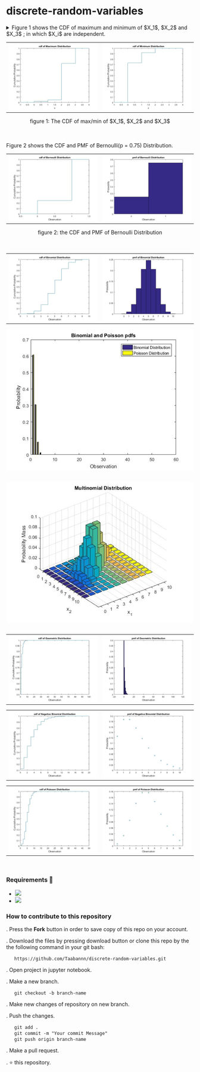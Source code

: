 # discrete-random-variables


<details><summary>Figure 1 shows the CDF of maximum and minimum of $X_1$, $X_2$ and $X_3$ ; in which $X_i$ are independent.</summary>
$p_1$, $p_2$ and $p_3$ relatively represent the pmf of $X_1$, $X_2$ and $X_3$.
<br>$p_1$ = [.1 .0 .9 .0]
<br>$p_2$ = [.5 .2 .1 .2]
<br>$p_3$ = [.4 .3 .2 .1]
<br>The CDF of $X_{max} = max(X_1, X_2, X_3)$ and $X_{min} = min(X_1, X_2, X_3)$ have shown in figure 1.
</details>
<table width="100%">
  <tr>
    <td width="50%">
      <img src="figures/maxcdf.jpg"/>
    </td>
    <td width="50%">
      <img src="figures/minimumcdf.jpg"/>
    </td>
  </tr>
</table>
<div align=center>
  <caption>figure 1: The CDF of max/min of $X_1$, $X_2$ and $X_3$</caption>
</div>
<br>
<br>
<p>Figure 2 shows the CDF and PMF of Bernoulli(p = 0.75) Distribution.</p>
<table width="100%">
  <tr>
    <td width="50%">
      <img src="figures/bernoullicdf.jpg"/>
    </td>
    <td width="50%">
      <img src="figures/bernoullipmf.jpg"/>
    </td>
  </tr>
</table>
<div align=center>
  <caption>figure 2: the CDF and PMF of Bernoulli Distribution</caption>
</div>
<br>
<br>
<table width="100%">
  <tr>
    <td width="50%">
      <img src="figures/binocdf.jpg"/>
    </td>
    <td width="50%">
      <img src="figures/binopmf.jpg"/>
    </td>
  </tr>
</table>

<table width="100%">
  <tr>
    <div align=center><img src="figures/binovspoiss.jpg"/></div>
  </tr>
</table>

<table width="100%">
  <tr>
    <div align=center><img src="figures/multinompmf.jpg"/></div>
  </tr>
</table>

<table width="100%">
  <tr>
    <td width="50%">
      <img src="figures/geocdf.jpg"/>
    </td>
    <td width="50%">
      <img src="figures/geopmf.jpg"/>
    </td>
  </tr>
</table>

<table width="100%">
  <tr>
    <td width="50%">
      <img src="figures/nBincdf.jpg"/>
    </td>
    <td width="50%">
      <img src="figures/nBinpmf.jpg"/>
    </td>
  </tr>
</table>

<table width="100%">
  <tr>
    <td width="50%">
      <img src="figures/poisscdf.jpg"/>
    </td>
    <td width="50%">
      <img src="figures/poisspmf.jpg"/>
    </td>
  </tr>
</table>

<br>

### Requirements 🔧
* <img src="https://img.shields.io/badge/-Jupyter-05122A?style=flat&logo=jupyter"/>
* <img src="https://img.shields.io/badge/-MATLAB-05122A?style=flat&logo=matlab"/>

### How to contribute to this repository 
. Press the **Fork** button in order to save copy of this repo on your account.

. Download the files by pressing download button or clone this repo by the the following command in your git bash:

       https://github.com/Taabannn/discrete-random-variables.git
       
. Open project in jupyter notebook.

. Make a new branch.
 
       git checkout -b branch-name
. Make new changes of repository on new branch.

. Push the changes.

       git add .
       git commit -m "Your commit Message"
       git push origin branch-name
. Make a pull request.

. ⭐ this repository.
